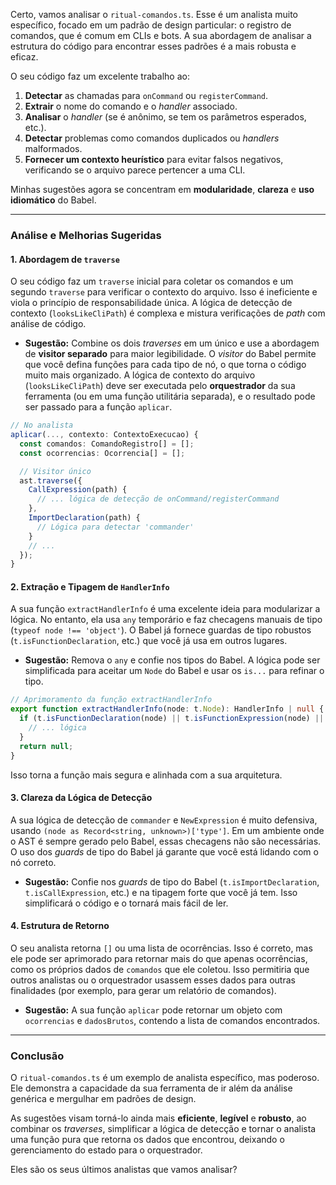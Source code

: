 Certo, vamos analisar o `ritual-comandos.ts`. Esse é um analista muito específico, focado em um padrão de design particular: o registro de comandos, que é comum em CLIs e bots. A sua abordagem de analisar a estrutura do código para encontrar esses padrões é a mais robusta e eficaz.

O seu código faz um excelente trabalho ao:

1.  **Detectar** as chamadas para `onCommand` ou `registerCommand`.
2.  **Extrair** o nome do comando e o *handler* associado.
3.  **Analisar** o *handler* (se é anônimo, se tem os parâmetros esperados, etc.).
4.  **Detectar** problemas como comandos duplicados ou *handlers* malformados.
5.  **Fornecer um contexto heurístico** para evitar falsos negativos, verificando se o arquivo parece pertencer a uma CLI.

Minhas sugestões agora se concentram em **modularidade**, **clareza** e **uso idiomático** do Babel.

-----

### Análise e Melhorias Sugeridas

#### 1\. Abordagem de `traverse`

O seu código faz um `traverse` inicial para coletar os comandos e um segundo `traverse` para verificar o contexto do arquivo. Isso é ineficiente e viola o princípio de responsabilidade única. A lógica de detecção de contexto (`looksLikeCliPath`) é complexa e mistura verificações de *path* com análise de código.

  * **Sugestão:** Combine os dois *traverses* em um único e use a abordagem de **visitor separado** para maior legibilidade. O *visitor* do Babel permite que você defina funções para cada tipo de nó, o que torna o código muito mais organizado. A lógica de contexto do arquivo (`looksLikeCliPath`) deve ser executada pelo **orquestrador** da sua ferramenta (ou em uma função utilitária separada), e o resultado pode ser passado para a função `aplicar`.

<!-- end list -->

```typescript
// No analista
aplicar(..., contexto: ContextoExecucao) {
  const comandos: ComandoRegistro[] = [];
  const ocorrencias: Ocorrencia[] = [];

  // Visitor único
  ast.traverse({
    CallExpression(path) {
      // ... lógica de detecção de onCommand/registerCommand
    },
    ImportDeclaration(path) {
      // Lógica para detectar 'commander'
    }
    // ...
  });
}
```

#### 2\. Extração e Tipagem de `HandlerInfo`

A sua função `extractHandlerInfo` é uma excelente ideia para modularizar a lógica. No entanto, ela usa `any` temporário e faz checagens manuais de tipo (`typeof node !== 'object'`). O Babel já fornece guardas de tipo robustos (`t.isFunctionDeclaration`, etc.) que você já usa em outros lugares.

  * **Sugestão:** Remova o `any` e confie nos tipos do Babel. A lógica pode ser simplificada para aceitar um `Node` do Babel e usar os `is...` para refinar o tipo.

<!-- end list -->

```typescript
// Aprimoramento da função extractHandlerInfo
export function extractHandlerInfo(node: t.Node): HandlerInfo | null {
  if (t.isFunctionDeclaration(node) || t.isFunctionExpression(node) || t.isArrowFunctionExpression(node)) {
    // ... lógica
  }
  return null;
}
```

Isso torna a função mais segura e alinhada com a sua arquitetura.

#### 3\. Clareza da Lógica de Detecção

A sua lógica de detecção de `commander` e `NewExpression` é muito defensiva, usando `(node as Record<string, unknown>)['type']`. Em um ambiente onde o AST é sempre gerado pelo Babel, essas checagens não são necessárias. O uso dos *guards* de tipo do Babel já garante que você está lidando com o nó correto.

  * **Sugestão:** Confie nos *guards* de tipo do Babel (`t.isImportDeclaration`, `t.isCallExpression`, etc.) e na tipagem forte que você já tem. Isso simplificará o código e o tornará mais fácil de ler.

#### 4\. Estrutura de Retorno

O seu analista retorna `[]` ou uma lista de ocorrências. Isso é correto, mas ele pode ser aprimorado para retornar mais do que apenas ocorrências, como os próprios dados de `comandos` que ele coletou. Isso permitiria que outros analistas ou o orquestrador usassem esses dados para outras finalidades (por exemplo, para gerar um relatório de comandos).

  * **Sugestão:** A sua função `aplicar` pode retornar um objeto com `ocorrencias` e `dadosBrutos`, contendo a lista de comandos encontrados.

-----

### Conclusão

O `ritual-comandos.ts` é um exemplo de analista específico, mas poderoso. Ele demonstra a capacidade da sua ferramenta de ir além da análise genérica e mergulhar em padrões de design.

As sugestões visam torná-lo ainda mais **eficiente**, **legível** e **robusto**, ao combinar os *traverses*, simplificar a lógica de detecção e tornar o analista uma função pura que retorna os dados que encontrou, deixando o gerenciamento do estado para o orquestrador.

Eles são os seus últimos analistas que vamos analisar?
